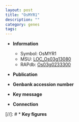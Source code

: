 ```yaml
---
layout: post
title: "OsMYR1"
description: ""
category: genes
tags: 
---
```


* **Information**  
    + Symbol: OsMYR1  
    + MSU: [LOC_Os03g13080](http://rice.uga.edu/cgi-bin/ORF_infopage.cgi?orf=LOC_Os03g13080)  
    + RAPdb: [Os03g0233300](http://rapdb.dna.affrc.go.jp/viewer/gbrowse_details/irgsp1?name=Os03g0233300)  

* **Publication**  

* **Genbank accession number**  

* **Key message**  

* **Connection**  

[//]: # * **Key figures**  


